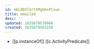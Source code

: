 ```yaml
---
id: m6L8DXlXrtXMgbKxPCxwa
title: emailed
desc: ''
updated: 1635678570968
created: 1635678563258
---
```


- [[p.instanceOf]] [[c.ActivityPredicate]]
